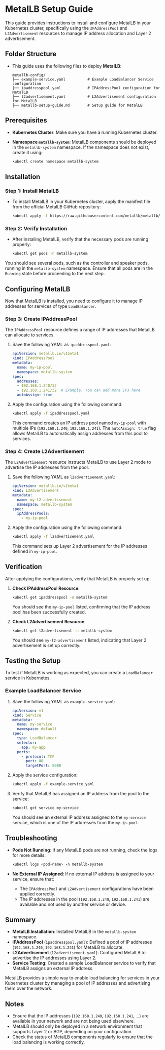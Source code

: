 # MetalLB Setup Guide

This guide provides instructions to install and configure MetalLB in your Kubernetes cluster, specifically using the `IPAddressPool` and `L2Advertisement` resources to manage IP address allocation and Layer 2 advertisement.


## Folder Structure

- This guide uses the following files to deploy **MetalLB**:

    ```plaintext
    metallb-config/
    ├── example-service.yaml          # Example LoadBalancer Service configuration
    ├── ipaddresspool.yaml            # IPAddressPool configuration for MetalLB
    ├── l2advertisement.yaml          # L2Advertisement configuration for MetalLB
    ├── metallb-setup-guide.md        # Setup guide for MetalLB
    ```
    

## Prerequisites

- **Kubernetes Cluster**: Make sure you have a running Kubernetes cluster.
- **Namespace `metallb-system`**: MetalLB components should be deployed in the `metallb-system` namespace. If the namespace does not exist, create it using:

    ```bash
    kubectl create namespace metallb-system
    ```


## Installation

### Step 1: Install MetalLB

- To install MetalLB in your Kubernetes cluster, apply the manifest file from the official MetalLB GitHub repository:

    ```bash
    kubectl apply -f https://raw.githubusercontent.com/metallb/metallb/v0.13.10/config/manifests/metallb-native.yaml
    ```

### Step 2: Verify Installation

- After installing MetalLB, verify that the necessary pods are running properly:

    ```bash
    kubectl get pods -n metallb-system
    ```

You should see several pods, such as the controller and speaker pods, running in the `metallb-system` namespace. Ensure that all pods are in the `Running` state before proceeding to the next step.


## Configuring MetalLB

Now that MetalLB is installed, you need to configure it to manage IP addresses for services of type `LoadBalancer`.

### Step 3: Create IPAddressPool

The `IPAddressPool` resource defines a range of IP addresses that MetalLB can allocate to services.

1. Save the following YAML as `ipaddresspool.yaml`:

    ```yaml
    apiVersion: metallb.io/v1beta1
    kind: IPAddressPool
    metadata:
      name: my-ip-pool
      namespace: metallb-system
    spec:
      addresses:
      - 192.168.1.240/32
      - 192.168.1.241/32  # Example: You can add more IPs here
      autoAssign: true
    ```

2. Apply the configuration using the following command:

    ```bash
    kubectl apply -f ipaddresspool.yaml
    ```

   This command creates an IP address pool named `my-ip-pool` with multiple IPs (`192.168.1.240`, `192.168.1.241`). The `autoAssign: true` flag allows MetalLB to automatically assign addresses from this pool to services.

### Step 4: Create L2Advertisement

The `L2Advertisement` resource instructs MetalLB to use Layer 2 mode to advertise the IP addresses from the pool.

1. Save the following YAML as `l2advertisement.yaml`:

    ```yaml
    apiVersion: metallb.io/v1beta1
    kind: L2Advertisement
    metadata:
      name: my-l2-advertisement
      namespace: metallb-system
    spec:
      ipAddressPools:
        - my-ip-pool
    ```

2. Apply the configuration using the following command:

    ```bash
    kubectl apply -f l2advertisement.yaml
    ```

   This command sets up Layer 2 advertisement for the IP addresses defined in `my-ip-pool`.


## Verification

After applying the configurations, verify that MetalLB is properly set up:

1. **Check IPAddressPool Resource**:

    ```bash
    kubectl get ipaddresspool -n metallb-system
    ```

   You should see the `my-ip-pool` listed, confirming that the IP address pool has been successfully created.

2. **Check L2Advertisement Resource**:

    ```bash
    kubectl get l2advertisement -n metallb-system
    ```

   You should see `my-l2-advertisement` listed, indicating that Layer 2 advertisement is set up correctly.


## Testing the Setup

To test if MetalLB is working as expected, you can create a `LoadBalancer` service in Kubernetes.

### Example LoadBalancer Service

1. Save the following YAML as `example-service.yaml`:

    ```yaml
    apiVersion: v1
    kind: Service
    metadata:
      name: my-service
      namespace: default
    spec:
      type: LoadBalancer
      selector:
        app: my-app
      ports:
        - protocol: TCP
          port: 80
          targetPort: 8080
    ```

2. Apply the service configuration:

    ```bash
    kubectl apply -f example-service.yaml
    ```

3. Verify that MetalLB has assigned an IP address from the pool to the service:

    ```bash
    kubectl get service my-service
    ```

   You should see an external IP address assigned to the `my-service` service, which is one of the IP addresses from the `my-ip-pool`.


## Troubleshooting

- **Pods Not Running**: If any MetalLB pods are not running, check the logs for more details:

    ```bash
    kubectl logs <pod-name> -n metallb-system
    ```

- **No External IP Assigned**: If no external IP address is assigned to your service, ensure that:
  - The `IPAddressPool` and `L2Advertisement` configurations have been applied correctly.
  - The IP addresses in the pool (`192.168.1.240`, `192.168.1.241`) are available and not used by another service or device.


## Summary

- **MetalLB Installation**: Installed MetalLB in the `metallb-system` namespace.
- **IPAddressPool** (`ipaddresspool.yaml`): Defined a pool of IP addresses (`192.168.1.240`, `192.168.1.241`) for MetalLB to allocate.
- **L2Advertisement** (`l2advertisement.yaml`): Configured MetalLB to advertise the IP addresses using Layer 2.
- **Service Testing**: Created a sample LoadBalancer service to verify that MetalLB assigns an external IP address.

MetalLB provides a simple way to enable load balancing for services in your Kubernetes cluster by managing a pool of IP addresses and advertising them over the network.


## Notes

- Ensure that the IP addresses (`192.168.1.240`, `192.168.1.241`, ...) are available in your network and are not being used elsewhere.
- MetalLB should only be deployed in a network environment that supports Layer 2 or BGP, depending on your configuration.
- Check the status of MetalLB components regularly to ensure that the load balancing is working correctly.

